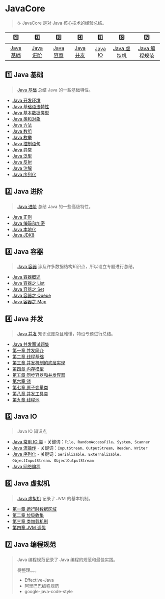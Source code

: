 # JavaCore

> :coffee: JavaCore 是对 Java 核心技术的经验总结。

|            :one:            |            :two:            |            :three:            |            :four:            |          :five:          |              :six:              |                :seven:                |
|:---------------------------:|:---------------------------:|:-----------------------------:|:----------------------------:|:------------------------:|:-------------------------------:|:-------------------------------------:|
| [Java 基础](#one-java-基础) | [Java 进阶](#two-java-进阶) | [Java 容器](#three-java-容器) | [Java 并发](#four-java-并发) | [Java IO](#five-java-io) | [Java 虚拟机](#six-java-虚拟机) | [Java 编程规范](#seven-java-编程规范) |

## :one: Java 基础

> [Java 基础](basics) 总结 Java 的一些基础特性。

- [Java 开发环境](basics/Java开发环境.md)
- [Java 基础语法特性](basics/Java基础语法特性.md)
- [Java 基本数据类型](basics/Java基本数据类型.md)
- [Java 类和对象](basics/Java类和对象.md)
- [Java 方法](basics/Java方法.md)
- [Java 数组](basics/Java数组.md)
- [Java 枚举](basics/Java枚举.md)
- [Java 控制语句](basics/Java控制语句.md)
- [Java 异常](basics/Java异常.md)
- [Java 泛型](basics/Java泛型.md)
- [Java 反射](basics/Java反射.md)
- [Java 注解](basics/Java注解.md)
- [Java 序列化](basics/Java序列化.md)

## :two: Java 进阶

> [Java 进阶](advanced) 总结 Java 的一些高级特性。

- [Java 正则](advanced/Java正则.md)
- [Java 编码和加密](advanced/Java编码和加密.md)
- [Java 本地化](advanced/Java本地化.md)
- [Java JDK8](advanced/Java8.md)

## :three: Java 容器

> [Java 容器](container) 涉及许多数据结构知识点，所以设立专题进行总结。

- [Java 容器概述](container/java-container.md)
- [Java 容器之 List](container/java-container-list.md)
- [Java 容器之 Set](container/java-container-set.md)
- [Java 容器之 Queue](container/java-container-queue.md)
- [Java 容器之 Map](container/java-container-map.md)

## :four: Java 并发

> [Java 并发](concurrent) 知识点庞杂且难懂，特设专题进行总结。

- [Java 并发面试题集](concurrent/Java并发面试题集.md)
- [第一章 并发简介](concurrent/并发简介.md)
- [第二章 线程基础](concurrent/线程基础.md)
- [第三章 并发机制的底层实现](concurrent/并发机制的底层实现.md)
- [第四章 内存模型](concurrent/内存模型.md)
- [第五章 同步容器和并发容器](concurrent/同步容器和并发容器.md)
- [第六章 锁](concurrent/锁.md)
- [第七章 原子变量类](concurrent/原子变量类.md)
- [第八章 并发工具类](concurrent/并发工具类.md)
- [第九章 线程池](concurrent/线程池.md)

## :five: Java IO

> Java IO 知识点

- [Java 常用 IO 类](io/Java常用IO类.md) - 关键词：`File`、`RandomAccessFile`、`System`、`Scanner`
- [Java 流操作](io/Java流操作.md) - 关键词：`InputStream`、`OutputStream`、`Reader`、`Writer`
- [Java 序列化](io/Java序列化.md) - 关键词：`Serializable`、`Externalizable`、`ObjectInputStream`、`ObjectOutputStream`
- [Java 网络编程](io/Java网络编程.md)

## :six: Java 虚拟机

> [Java 虚拟机](jvm) 记录了 JVM 的基本机制。

- [第一章 运行时数据区域](jvm/运行时数据区域.md)
- [第二章 垃圾收集](jvm/垃圾收集.md)
- [第三章 类加载机制](jvm/类加载机制.md)
- [第四章 JVM 调优](jvm/JVM调优.md)

## :seven: Java 编程规范

> Java 编程规范记录了 Java 编程的规范和最佳实践。
>
> 待整理。。。
>
> - Effective-Java
> - 阿里巴巴编程规范
> - google-java-code-style

